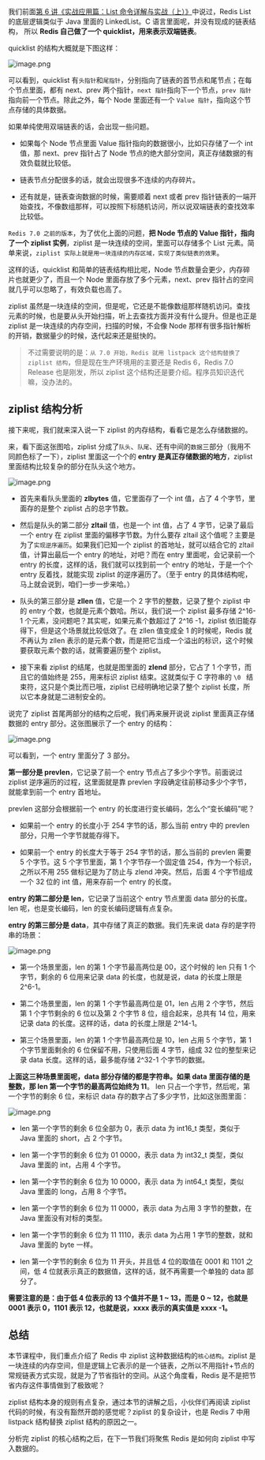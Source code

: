 ﻿
我们前面[第 6 讲《实战应用篇：List 命令详解与实战（上）》](https://juejin.cn/book/7144917657089736743/section/7147527279311224832)中说过，Redis List 的底层逻辑类似于 Java 里面的 LinkedList。C 语言里面呢，并没有现成的链表结构， 所以 **Redis 自己做了一个 quicklist，用来表示双端链表**。

quicklist 的结构大概就是下图这样：


![image.png](https://p6-juejin.byteimg.com/tos-cn-i-k3u1fbpfcp/4f28146edb054a47a587e706099be2ce~tplv-k3u1fbpfcp-watermark.image?)

可以看到，quicklist 有`头指针`和`尾指针`，分别指向了链表的首节点和尾节点；在每个节点里面，都有 next、prev 两个指针，`next 指针`指向下一个节点，`prev 指针`指向前一个节点。除此之外，每个 Node 里面还有一个 `Value 指针`，指向这个节点存储的具体数据。

如果单纯使用双端链表的话，会出现一些问题。

-   如果每个 Node 节点里面 Value 指针指向的数据很小，比如只存储了一个 int 值，那 next、prev 指针占了 Node 节点的绝大部分空间，真正存储数据的有效负载就比较低。

<!---->

-   链表节点分配很多的话，就会出现很多不连续的内存碎片。

<!---->

-   还有就是，链表查询数据的时候，需要顺着 next 或者 prev 指针链表的一端开始查找，不像数组那样，可以按照下标随机访问，所以说双端链表的查找效率比较低。


`Redis 7.0 之前的版本`，为了优化上面的问题，**把 Node 节点的 Value 指针，指向了一个 ziplist 实例**，ziplist 是一块连续的空间，里面可以存储多个 List 元素。简单来说，`ziplist 实际上就是用一块连续的内存区域，实现了类似链表的效果`。

这样的话，quicklist 和简单的链表结构相比呢，Node 节点数量会更少，内存碎片也就更少了，而且一个 Node 里面存放了多个元素，next、prev 指针占的空间就几乎可以忽略了，有效负载也高了。

ziplist 虽然是一块连续的空间，但是呢，它还是不能像数组那样随机访问。查找元素的时候，也是要从头开始扫描，听上去查找方面并没有什么提升。但是也正是 ziplist 是一块连续的内存空间，扫描的时候，不会像 Node 那样有很多指针解析的开销，数据量少的时候，迭代起来还是挺快的。

> 不过需要说明的是：`从 7.0 开始，Redis 就用 listpack 这个结构替换了 ziplist 结构`，但是现在生产环境用的主要还是 Redis 6，Redis 7.0 Release 也是刚发，所以 ziplist 这个结构还是要介绍。程序员知识迭代嘛，没办法的。


## ziplist 结构分析

接下来呢，我们就来深入说一下 ziplist 的内存结构，看看它是怎么存储数据的。

来，看下面这张图哈，ziplist 分成了`队头`、`队尾`、还有中间的`数据`三部分（我用不同颜色标了一下），ziplist 里面这一个个的 **entry 是真正存储数据的地方**，ziplist 里面结构比较复杂的部分在队头这个地方。


![image.png](https://p3-juejin.byteimg.com/tos-cn-i-k3u1fbpfcp/70122aaacb2849ff9203eda1d89a98e9~tplv-k3u1fbpfcp-watermark.image?)

-   首先来看队头里面的 **zlbytes** 值，它里面存了一个 int 值，占了 4 个字节，里面存的是整个 ziplist 占的总字节数。

-   然后是队头的第二部分 **zltail** 值，也是一个 int 值，占了 4 字节，记录了最后一个 entry 在 ziplist 里面的偏移字节数。为什么要存 zltail 这个值呢？主要是为了`实现逆序遍历`。如果我们已知一个 ziplist 的首地址，就可以结合它的 zltail 值，计算出最后一个 entry 的地址，对吧？而在 entry 里面呢，会记录前一个 entry 的长度，这样的话，我们就可以找到前一个 entry 的地址，于是一个个 entry 反着找，就能实现 ziplist 的逆序遍历了。（至于 entry 的具体结构呢，马上就会说到，咱们一步一步来哈。）

-   队头的第三部分是 **zllen** 值，它是一个 2 字节的整数，记录了整个 ziplist 中的 entry 个数，也就是元素个数哈。所以，我们说一个 ziplist 最多存储 2^16-1 个元素，没问题吧？其实呢，如果元素个数超过了 2^16 -1，ziplist 依旧能存得下，但是这个场景就比较低效了。在 zllen 值变成全 1 的时候呢，Redis 就不再认为 zllen 表示的是元素个数，而是把它当成一个溢出的标识，这个时候要获取元素个数的话，就需要遍历整个 ziplist。

-   接下来看 ziplist 的结尾，也就是图里面的 **zlend** 部分，它占了 1 个字节，而且它的值始终是 255，用来标识 ziplist 结束。这就类似于 C 字符串的 `\0 ` 结束符，这只是个类比而已哦，ziplist 已经明确地记录了整个 ziplist 长度，所以它本身就是二进制安全的。

说完了 ziplist 首尾两部分的结构之后呢，我们再来展开说说 ziplist 里面真正存储数据的 entry 部分。这张图展示了一个 entry 的结构：


![image.png](https://p3-juejin.byteimg.com/tos-cn-i-k3u1fbpfcp/d6e401c6c5cd48e8ad169659c6c89040~tplv-k3u1fbpfcp-watermark.image?)


可以看到，一个 entry 里面分了 3 部分。

**第一部分是 prevlen**，它记录了前一个 entry 节点占了多少个字节。前面说过 ziplist 逆序遍历的过程，这里面就是靠 prevlen 字段确定往前移动多少个字节，就能拿到前一个 entry 首地址。

prevlen 这部分会根据前一个 entry 的长度进行变长编码，怎么个“变长编码”呢？

-   如果前一个 entry 的长度小于 254 字节的话，那么当前 entry 中的 prevlen 部分，只用一个字节就能存得下。

<!---->

-   如果前一个 entry 的长度大于等于 254 字节的话，那么当前的 prevlen 需要 5 个字节。这 5 个字节里面，第 1 个字节存一个固定值 254，作为一个标识，之所以不用 255 做标记是为了防止与 zlend 冲突。然后，后面 4 个字节组成一个 32 位的 int 值，用来存前一个 entry 的长度。


**entry 的第二部分是 len**，它记录了当前这个 entry 节点里面 data 部分的长度。len 呢，也是变长编码，len 的变长编码逻辑有点复杂。


**entry 的第三部分是 data**，其中存储了真正的数据。我们先来说 data 存的是字符串的场景：


![image.png](https://p3-juejin.byteimg.com/tos-cn-i-k3u1fbpfcp/f7a5261f640b4d2ba59f5c29ceb34069~tplv-k3u1fbpfcp-watermark.image?)

-   第一个场景里面，len 的第 1 个字节最高两位是 00，这个时候的 len 只有 1 个字节，剩余的 6 位用来记录 data 的长度，也就是说，data 的长度上限是 2^6-1。

<!---->

-   第二个场景里面，len 的第 1 个字节最高两位是 01，len 占用 2 个字节，然后第 1 个字节剩余的 6 位以及第 2 个字节 8 位，组合起来，总共有 14 位，用来记录 data 的长度。这样的话，data 的长度上限是 2^14-1。

<!---->

-   第三个场景里面，len 的第 1 个字节最高两位是 10，len 占用 5 个字节，第 1 个字节里面剩余的 6 位保留不用，只使用后面 4 字节，组成 32 位的整型来记录 data 长度。这样的话，最多能存储 2^32-1 个字节的数据。


**上面这三种场景里面呢，data 部分存储的都是字符串。如果 data 里面存储的是整数，那 len 第一个字节的最高两位始终为 11**。 len 只占一个字节，然后呢，第一个字节的剩余 6 位，来标识 data 存的数字占了多少字节，比如这张图里面：

![image.png](https://p6-juejin.byteimg.com/tos-cn-i-k3u1fbpfcp/37791daf436a42238d5a0fbeed440dc3~tplv-k3u1fbpfcp-watermark.image?)


-   len 第一个字节的剩余 6 位全部为 0，表示 data 为 int16_t 类型，类似于 Java 里面的 short，占 2 个字节。

<!---->

-   len 第一个字节的剩余 6 位为 01 0000，表示 data 为 int32_t 类型，类似 Java 里面的 int，占用 4 个字节。

<!---->

-   len 第一个字节的剩余 6 位为 10 0000，表示 data 为 int64_t 类型，类似 Java 里面的 long，占用 8 个字节。

<!---->

-   len 第一个字节的剩余 6 位为 11 0000，表示 data 为占用 3 字节的整数，在 Java 里面没有对标的类型。

<!---->

-   len 第一个字节的剩余 6 位为 11 1110，表示 data 为占用 1 字节的整数，就和 Java 里面的 byte 一样。

<!---->

-   len 第一个字节的剩余 6 位为 11 开头，并且低 4 位的取值在 0001 和 1101 之间，低 4 位就表示真正的数据值，这样的话，就不再需要一个单独的 data 部分了。


**需要注意的是：由于低 4 位表示的 13 个值并不是 1 ~ 13，而是 0 ~ 12，也就是 0001 表示 0，1101 表示 12，也就是说，xxxx 表示的真实值是 xxxx -1。**



## 总结

本节课程中，我们重点介绍了 Redis 中 ziplist 这种数据结构的`核心结构`。ziplist 是一块连续的内存空间，但是逻辑上它表示的是一个链表，之所以不用指针+节点的常规链表方式实现，就是为了节省指针的空间。从这个角度看，Redis 是不是把节省内存这件事情做到了极致呢？

ziplist 结构本身的规则有点复杂，通过本节的讲解之后，小伙伴们再阅读 ziplist 代码的时候，有没有豁然开朗的感觉呢？ziplist 的复杂设计，也是 Redis 7 中用 listpack 结构替换 ziplist 结构的原因之一。

分析完 ziplist 的核心结构之后，在下一节我们将聚焦 Redis 是如何向 ziplist 中写入数据的。